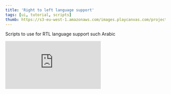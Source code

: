 ```yaml
---
title: 'Right to left language support'
tags: [ui, tutorial, scripts]
thumb: https://s3-eu-west-1.amazonaws.com/images.playcanvas.com/projects/12/764309/A62C41-image-75.jpg
---
```

Scripts to use for RTL language support such Arabic
<div className="iframe-container">
    <iframe loading="lazy" src="https://playcanv.as/p/k2TruV1u/" title="Right to left language support" webkitallowfullscreen="true" mozallowfullscreen="true" allow="autoplay" allowfullscreen="true" allowvr="" scrolling="no" frameborder="0" />
</div>
